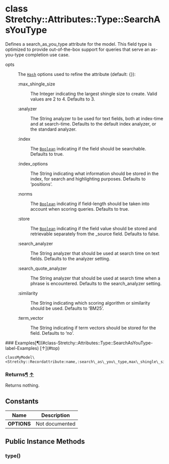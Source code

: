 # class Stretchy::Attributes::Type::SearchAsYouType [](#class-Stretchy::Attributes::Type::SearchAsYouType) [](#top)
Defines a search\_as\_you\_type attribute for the model. This field type is optimized to provide out-of-the-box support for queries that serve an as-you-type completion use case.

<dl class="rdoc-list note-list">
<dt>opts
</dt>
<dd>
<p>The <a href="Hash.html"><code>Hash</code></a> options used to refine the attribute (default: {}):</p>
<dl class="rdoc-list note-list">
<dt>:max_shingle_size
</dt>
<dd>
<p>The Integer indicating the largest shingle size to create. Valid values are 2 to 4. Defaults to 3.</p>
</dd>
<dt>:analyzer
</dt>
<dd>
<p>The String analyzer to be used for text fields, both at index-time and at search-time. Defaults to the default index analyzer, or the standard analyzer.</p>
</dd>
<dt>:index
</dt>
<dd>
<p>The <a href="Boolean.html"><code>Boolean</code></a> indicating if the field should be searchable. Defaults to true.</p>
</dd>
<dt>:index_options
</dt>
<dd>
<p>The String indicating what information should be stored in the index, for search and highlighting purposes. Defaults to ‘positions’.</p>
</dd>
<dt>:norms
</dt>
<dd>
<p>The <a href="Boolean.html"><code>Boolean</code></a> indicating if field-length should be taken into account when scoring queries. Defaults to true.</p>
</dd>
<dt>:store
</dt>
<dd>
<p>The <a href="Boolean.html"><code>Boolean</code></a> indicating if the field value should be stored and retrievable separately from the _source field. Defaults to false.</p>
</dd>
<dt>:search_analyzer
</dt>
<dd>
<p>The String analyzer that should be used at search time on text fields. Defaults to the analyzer setting.</p>
</dd>
<dt>:search_quote_analyzer
</dt>
<dd>
<p>The String analyzer that should be used at search time when a phrase is encountered. Defaults to the search_analyzer setting.</p>
</dd>
<dt>:similarity
</dt>
<dd>
<p>The String indicating which scoring algorithm or similarity should be used. Defaults to ‘BM25’.</p>
</dd>
<dt>:term_vector
</dt>
<dd>
<p>The String indicating if term vectors should be stored for the field. Defaults to ‘no’.</p>
</dd>
</dl>
</dd>
</dl>
### Examples[¶](#class-Stretchy::Attributes::Type::SearchAsYouType-label-Examples) [↑](#top)

```
classMyModel\<Stretchy::Recordattribute:name,:search\_as\_you\_type,max\_shingle\_size:4end
```

### Returns[¶](#class-Stretchy::Attributes::Type::SearchAsYouType-label-Returns) [↑](#top)

Returns nothing.

 ## Constants
 | Name | Description |
 | ---- | ----------- |
 | **OPTIONS[](#OPTIONS)** | Not documented |
 ## Public Instance Methods
 ### type() [](#method-i-type)
 
